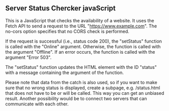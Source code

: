 ## Server Status Chercker javaScript

This is a JavaScript that checks the availability of a website. It uses the Fetch API to send a request to the URL "https://www.example.com". The no-cors option specifies that no CORS check is performed.

If the request is successful (i.e., status code 200), the "setStatus" function is called with the "Online" argument. Otherwise, the function is called with the argument "Offline". If an error occurs, the function is called with the argument "Error 503".

The "setStatus" function updates the HTML element with the ID "status" with a message containing the argument of the function.

Please note that data from the catch is also used, so if you want to make sure that no wrong status is displayed, create a subpage, e.g. /status.html that does not have to be or will be called. This way you can get an unbiased result.
Another possibility would be to connect two servers that can communicate with each other.
